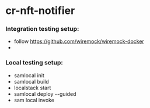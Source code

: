 # cr-nft-notifier

### Integration testing setup:
- follow https://github.com/wiremock/wiremock-docker
- 

### Local testing setup:

- samlocal init
- samlocal build
- localstack start
- samlocal deploy --guided
- sam local invoke
